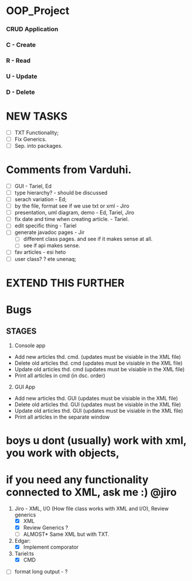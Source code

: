 # OOP_Project

### CRUD Application
### C - Create
### R - Read
### U - Update
### D - Delete

# NEW TASKS
- [ ] TXT Functionality;
- [ ] Fix Generics.
- [ ] Sep. into packages.

# Comments from Varduhi.
- [ ] GUI - Tariel, Ed
- [ ] type hierarchy? - should be discussed
- [ ] serach variation - Ed;
- [ ] by the file, format see if we use txt or xml - Jiro
- [ ] presentation, uml diagram, demo - Ed, Tariel, Jiro
- [ ] fix date and time when creating article. - Tariel.
- [ ] edit specific thing - Tariel
- [ ] generate javadoc pages - Jir
    - [ ] different class pages. and see if it makes sense at all. 
    - [ ] see if api makes sense.
- [ ] fav articles - esi heto
- [ ] user class? ? ete unenaq;

# EXTEND THIS FURTHER

# Bugs


## STAGES
1. Console app
- Add new articles thd. cmd. (updates must be visiable in the XML file)
- Delete old articles thd. cmd (updates must be visiable in the XML file)
- Update old articles thd. cmd (updates must be visiable in the XML file)
- Print all articles in cmd (in dsc. order)
2. GUI App
- Add new articles thd. GUI (updates must be visiable in the XML file)
- Delete old articles thd. GUI (updates must be visiable in the XML file)
- Update old articles thd. GUI (updates must be visiable in the XML file)
- Print all articles in the separate window

# boys u dont (usually) work with xml, you work with objects, 
# if you need any functionality connected to XML, ask me :) @jiro
1. Jiro - XML, I/O (How file class works with XML and I/O), Review generics
    - [x] XML
    - [x] Review Generics ?
    - [ ] ALMOST* Same XML but with TXT.
    
2. Edgar:
    - [x] Implement comporator
3. Tariel:ts
    - [x] CMD

- [ ] format long output -  ?